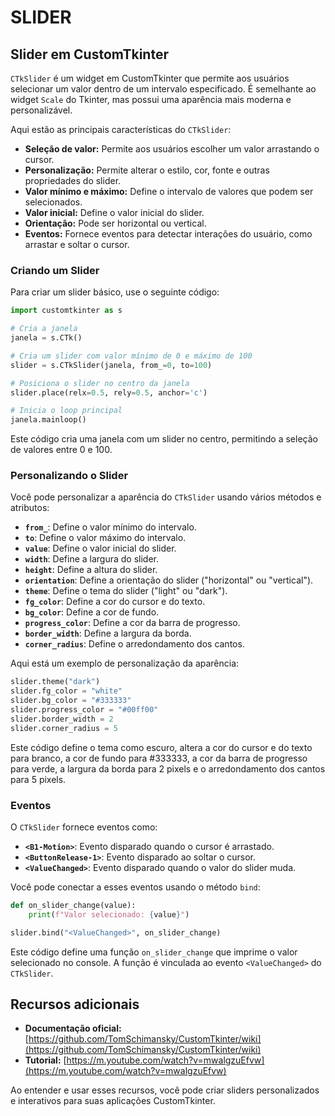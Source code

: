 # SLIDER
## Slider em CustomTkinter
`CTkSlider` é um widget em CustomTkinter que permite aos usuários selecionar um valor dentro de um intervalo especificado. É semelhante ao widget `Scale` do Tkinter, mas possui uma aparência mais moderna e personalizável.

Aqui estão as principais características do `CTkSlider`:

* **Seleção de valor:** Permite aos usuários escolher um valor arrastando o cursor.
* **Personalização:** Permite alterar o estilo, cor, fonte e outras propriedades do slider.
* **Valor mínimo e máximo:** Define o intervalo de valores que podem ser selecionados.
* **Valor inicial:** Define o valor inicial do slider.
* **Orientação:** Pode ser horizontal ou vertical.
* **Eventos:** Fornece eventos para detectar interações do usuário, como arrastar e soltar o cursor.

### Criando um Slider
Para criar um slider básico, use o seguinte código:

```python
import customtkinter as s

# Cria a janela
janela = s.CTk()

# Cria um slider com valor mínimo de 0 e máximo de 100
slider = s.CTkSlider(janela, from_=0, to=100)

# Posiciona o slider no centro da janela
slider.place(relx=0.5, rely=0.5, anchor='c')

# Inicia o loop principal
janela.mainloop()
```

Este código cria uma janela com um slider no centro, permitindo a seleção de valores entre 0 e 100.

### Personalizando o Slider
Você pode personalizar a aparência do `CTkSlider` usando vários métodos e atributos:

* **`from_`**: Define o valor mínimo do intervalo.
* **`to`**: Define o valor máximo do intervalo.
* **`value`**: Define o valor inicial do slider.
* **`width`**: Define a largura do slider.
* **`height`**: Define a altura do slider.
* **`orientation`**: Define a orientação do slider ("horizontal" ou "vertical").
* **`theme`**: Define o tema do slider ("light" ou "dark").
* **`fg_color`**: Define a cor do cursor e do texto.
* **`bg_color`**: Define a cor de fundo.
* **`progress_color`**: Define a cor da barra de progresso.
* **`border_width`**: Define a largura da borda.
* **`corner_radius`**: Define o arredondamento dos cantos.

Aqui está um exemplo de personalização da aparência:

```python
slider.theme("dark")
slider.fg_color = "white"
slider.bg_color = "#333333"
slider.progress_color = "#00ff00"
slider.border_width = 2
slider.corner_radius = 5
```

Este código define o tema como escuro, altera a cor do cursor e do texto para branco, a cor de fundo para #333333, a cor da barra de progresso para verde, a largura da borda para 2 pixels e o arredondamento dos cantos para 5 pixels.

### Eventos
O `CTkSlider` fornece eventos como:

* **`<B1-Motion>`**: Evento disparado quando o cursor é arrastado.
* **`<ButtonRelease-1>`**: Evento disparado ao soltar o cursor.
* **`<ValueChanged>`**: Evento disparado quando o valor do slider muda.

Você pode conectar a esses eventos usando o método `bind`:

```python
def on_slider_change(value):
    print(f"Valor selecionado: {value}")

slider.bind("<ValueChanged>", on_slider_change)
```

Este código define uma função `on_slider_change` que imprime o valor selecionado no console. A função é vinculada ao evento `<ValueChanged>` do `CTkSlider`.

## Recursos adicionais
* **Documentação oficial:** [https://github.com/TomSchimansky/CustomTkinter/wiki](https://github.com/TomSchimansky/CustomTkinter/wiki)
* **Tutorial:** [https://m.youtube.com/watch?v=mwalgzuEfvw](https://m.youtube.com/watch?v=mwalgzuEfvw)

Ao entender e usar esses recursos, você pode criar sliders personalizados e interativos para suas aplicações CustomTkinter.
